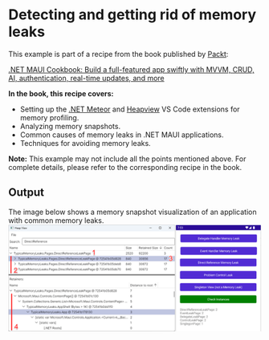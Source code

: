 # Detecting and getting rid of memory leaks
This example is part of a recipe from the book published by [Packt](https://www.packtpub.com/en-us?utm_source=github):

[.NET MAUI Cookbook: Build a full-featured app swiftly with MVVM, CRUD, AI, authentication, real-time updates, and more](https://www.amazon.com/NET-MAUI-Cookbook-authentication-interactivity/dp/1835461123)

**In the book, this recipe covers:**
- Setting up the [.NET Meteor](https://marketplace.visualstudio.com/items?itemName=nromanov.dotnet-meteor) and [Heapview](https://github.com/1hub/dotnet-heapview) VS Code extensions for memory profiling.
- Analyzing memory snapshots.
- Common causes of memory leaks in .NET MAUI applications.
- Techniques for avoiding memory leaks.

**Note:** This example may not include all the points mentioned above. For complete details, please refer to the corresponding recipe in the book.

## Output
The image below shows a memory snapshot visualization of an application with common memory leaks.
![Heapview dump](/Images/Heapview%20Dump%20and%20Memory%20Leaks%20App.png)
